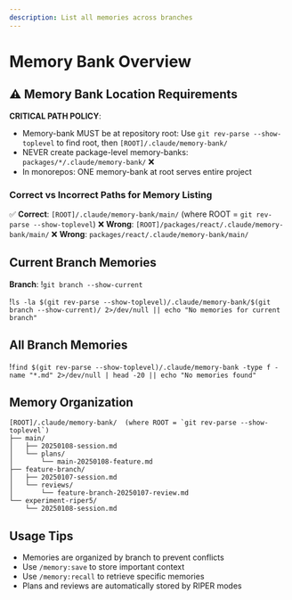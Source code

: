 ```yaml
---
description: List all memories across branches
---
```


# Memory Bank Overview

## ⚠️ Memory Bank Location Requirements

**CRITICAL PATH POLICY**: 
- Memory-bank MUST be at repository root: Use `git rev-parse --show-toplevel` to find root, then `[ROOT]/.claude/memory-bank/`
- NEVER create package-level memory-banks: `packages/*/.claude/memory-bank/` ❌
- In monorepos: ONE memory-bank at root serves entire project

### Correct vs Incorrect Paths for Memory Listing
✅ **Correct**: `[ROOT]/.claude/memory-bank/main/` (where ROOT = `git rev-parse --show-toplevel`)
❌ **Wrong**: `[ROOT]/packages/react/.claude/memory-bank/main/`
❌ **Wrong**: `packages/react/.claude/memory-bank/main/`

## Current Branch Memories
**Branch**: !`git branch --show-current`

!`ls -la $(git rev-parse --show-toplevel)/.claude/memory-bank/$(git branch --show-current)/ 2>/dev/null || echo "No memories for current branch"`

## All Branch Memories
!`find $(git rev-parse --show-toplevel)/.claude/memory-bank -type f -name "*.md" 2>/dev/null | head -20 || echo "No memories found"`

## Memory Organization
```
[ROOT]/.claude/memory-bank/  (where ROOT = `git rev-parse --show-toplevel`)
├── main/
│   ├── 20250108-session.md
│   └── plans/
│       └── main-20250108-feature.md
├── feature-branch/
│   ├── 20250107-session.md
│   └── reviews/
│       └── feature-branch-20250107-review.md
└── experiment-riper5/
    └── 20250108-session.md
```

## Usage Tips
- Memories are organized by branch to prevent conflicts
- Use `/memory:save` to store important context
- Use `/memory:recall` to retrieve specific memories
- Plans and reviews are automatically stored by RIPER modes